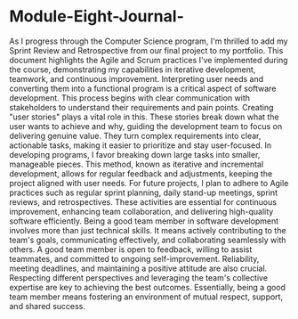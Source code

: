 # Module-Eight-Journal-
As I progress through the Computer Science program, I'm thrilled to add my Sprint Review and Retrospective from our final project to my portfolio. This document highlights the Agile and Scrum practices I've implemented during the course, demonstrating my capabilities in iterative development, teamwork, and continuous improvement.
Interpreting user needs and converting them into a functional program is a critical aspect of software development. This process begins with clear communication with stakeholders to understand their requirements and pain points. Creating "user stories" plays a vital role in this. These stories break down what the user wants to achieve and why, guiding the development team to focus on delivering genuine value. They turn complex requirements into clear, actionable tasks, making it easier to prioritize and stay user-focused.
In developing programs, I favor breaking down large tasks into smaller, manageable pieces. This method, known as iterative and incremental development, allows for regular feedback and adjustments, keeping the project aligned with user needs. For future projects, I plan to adhere to Agile practices such as regular sprint planning, daily stand-up meetings, sprint reviews, and retrospectives. These activities are essential for continuous improvement, enhancing team collaboration, and delivering high-quality software efficiently.
Being a good team member in software development involves more than just technical skills. It means actively contributing to the team's goals, communicating effectively, and collaborating seamlessly with others. A good team member is open to feedback, willing to assist teammates, and committed to ongoing self-improvement. Reliability, meeting deadlines, and maintaining a positive attitude are also crucial. Respecting different perspectives and leveraging the team's collective expertise are key to achieving the best outcomes. Essentially, being a good team member means fostering an environment of mutual respect, support, and shared success.
